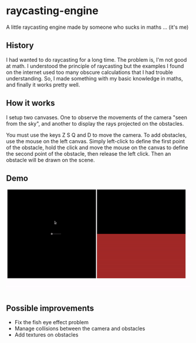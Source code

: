 # raycasting-engine
A little raycasting engine made by someone who sucks in maths ... (it's me)

## History

I had wanted to do raycasting for a long time. The problem is, I'm not good at math. 
I understood the principle of raycasting but the examples I found on the internet used too many obscure calculations that I had trouble understanding. 
So, I made something with my basic knowledge in maths, and finally it works pretty well. 

## How it works

I setup two canvases. One to observe the movements of the camera "seen from the sky", and another to display the rays projected on the obstacles.

You must use the keys Z S Q and D to move the camera.
To add obstacles, use the mouse on the left canvas. Simply left-click to define the first point of the obstacle, 
hold the click and move the mouse on the canvas to define the second point of the obstacle, then release the left click. Then an obstacle will be drawn on the scene. 

## Demo

![Alt Text](render.gif)

## Possible improvements

- Fix the fish eye effect problem
- Manage collisions between the camera and obstacles
- Add textures on obstacles
